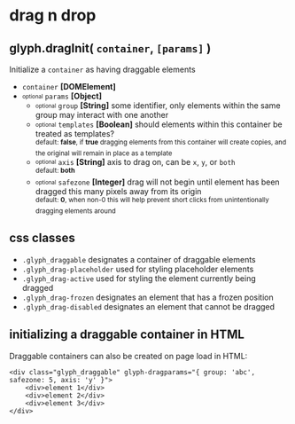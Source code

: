 # drag n drop

## glyph.dragInit( `container`, `[params]` )
Initialize a `container` as having draggable elements
- `container` **[DOMElement]**
- <sub><sup>optional</sup></sub> `params` **[Object]**
	- <sub><sup>optional</sup></sub> `group` **[String]** some identifier, only elements within the same group may interact with one another
	- <sub><sup>optional</sup></sub> `templates` **[Boolean]** should elements within this container be treated as templates?  
		<sup>default: **false**, if **true** dragging elements from this container will create copies, and the original will remain in place as a template</sup>
	- <sub><sup>optional</sup></sub> `axis` **[String]** axis to drag on, can be `x`, `y`, or `both`  
		<sup>default: **both**</sup>
	- <sub><sup>optional</sup></sub> `safezone` **[Integer]** drag will not begin until element has been dragged this many pixels away from its origin  
		<sup>default: **0**, when non-0 this will help prevent short clicks from unintentionally dragging elements around</sup>
		
## css classes
- `.glyph_draggable` designates a container of draggable elements
- `.glyph_drag-placeholder` used for styling placeholder elements
- `.glyph_drag-active` used for styling the element currently being dragged
- `.glyph_drag-frozen` designates an element that has a frozen position
- `.glyph_drag-disabled` designates an element that cannot be dragged

## initializing a draggable container in HTML
Draggable containers can also be created on page load in HTML:
```
<div class="glyph_draggable" glyph-dragparams="{ group: 'abc', safezone: 5, axis: 'y' }">
	<div>element 1</div>
	<div>element 2</div>
	<div>element 3</div>
</div>
```
